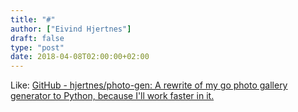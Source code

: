 ```yaml
---
title: "#"
author: ["Eivind Hjertnes"]
draft: false
type: "post"
date: 2018-04-08T02:00:00+02:00
---
```


Like: [GitHub -
hjertnes/photo-gen: A rewrite of my go photo gallery generator to
Python, because I'll work faster in it.](https://github.com/hjertnes/photo-gen)
